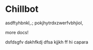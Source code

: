 # Chillbot
asdftyhbnkl,.;
pokjhytrdxzwerfvbhjiol,


more docs!


dsfdsgfv
dakhfkdj
dfsa
kjjkh
ff
hi
capara
